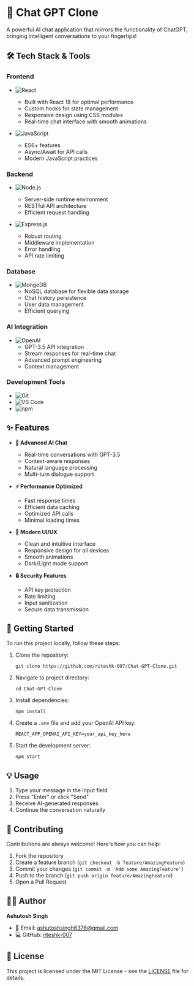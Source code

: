 # 🤖 Chat GPT Clone

A powerful AI chat application that mirrors the functionality of ChatGPT, bringing intelligent conversations to your fingertips!

## 🛠️ Tech Stack & Tools

### Frontend
- ![React](https://img.shields.io/badge/React-20232A?style=for-the-badge&logo=react&logoColor=61DAFB) 
  - Built with React 18 for optimal performance
  - Custom hooks for state management
  - Responsive design using CSS modules
  - Real-time chat interface with smooth animations

- ![JavaScript](https://img.shields.io/badge/JavaScript-F7DF1E?style=for-the-badge&logo=javascript&logoColor=black)
  - ES6+ features
  - Async/Await for API calls
  - Modern JavaScript practices

### Backend
- ![Node.js](https://img.shields.io/badge/Node.js-43853D?style=for-the-badge&logo=node.js&logoColor=white)
  - Server-side runtime environment
  - RESTful API architecture
  - Efficient request handling

- ![Express.js](https://img.shields.io/badge/Express.js-404D59?style=for-the-badge)
  - Robust routing
  - Middleware implementation
  - Error handling
  - API rate limiting

### Database
- ![MongoDB](https://img.shields.io/badge/MongoDB-4EA94B?style=for-the-badge&logo=mongodb&logoColor=white)
  - NoSQL database for flexible data storage
  - Chat history persistence
  - User data management
  - Efficient querying

### AI Integration
- ![OpenAI](https://img.shields.io/badge/OpenAI-412991?style=for-the-badge&logo=openai&logoColor=white)
  - GPT-3.5 API integration
  - Stream responses for real-time chat
  - Advanced prompt engineering
  - Context management

### Development Tools
- ![Git](https://img.shields.io/badge/Git-F05032?style=for-the-badge&logo=git&logoColor=white)
- ![VS Code](https://img.shields.io/badge/VS_Code-0078D4?style=for-the-badge&logo=visual%20studio%20code&logoColor=white)
- ![npm](https://img.shields.io/badge/npm-CB3837?style=for-the-badge&logo=npm&logoColor=white)

## ✨ Features

- **🧠 Advanced AI Chat**
  - Real-time conversations with GPT-3.5
  - Context-aware responses
  - Natural language processing
  - Multi-turn dialogue support

- **⚡ Performance Optimized**
  - Fast response times
  - Efficient data caching
  - Optimized API calls
  - Minimal loading times

- **🎨 Modern UI/UX**
  - Clean and intuitive interface
  - Responsive design for all devices
  - Smooth animations
  - Dark/Light mode support

- **🔒 Security Features**
  - API key protection
  - Rate limiting
  - Input sanitization
  - Secure data transmission

## 🚀 Getting Started

To run this project locally, follow these steps:

1. Clone the repository:
   ```shell
   git clone https://github.com/riteshk-007/Chat-GPT-Clone.git
   ```

2. Navigate to project directory:
   ```shell
   cd Chat-GPT-Clone
   ```

3. Install dependencies:
   ```shell
   npm install
   ```

4. Create a `.env` file and add your OpenAI API key:
   ```
   REACT_APP_OPENAI_API_KEY=your_api_key_here
   ```

5. Start the development server:
   ```shell
   npm start
   ```

## 💡 Usage

1. Type your message in the input field
2. Press "Enter" or click "Send"
3. Receive AI-generated responses
4. Continue the conversation naturally

## 🤝 Contributing

Contributions are always welcome! Here's how you can help:

1. Fork the repository
2. Create a feature branch (`git checkout -b feature/AmazingFeature`)
3. Commit your changes (`git commit -m 'Add some AmazingFeature'`)
4. Push to the branch (`git push origin feature/AmazingFeature`)
5. Open a Pull Request

## 👨‍💻 Author

**Ashutosh Singh**
- 📧 Email: ashutoshsingh6376@gmail.com
- 💻 GitHub: [riteshk-007](https://github.com/riteshk-007)

## 📝 License

This project is licensed under the MIT License - see the [LICENSE](LICENSE) file for details.
